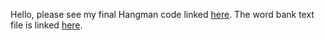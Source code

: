 Hello, please see my final Hangman code linked [here](https://github.com/hksong2/hksong2.github.io/blob/019941466ac4897af80119503bde3813c251cfc3/_posts/CS_Final_Project_Hangman.ipynb).
The word bank text file is linked [here](https://github.com/hksong2/hksong2.github.io/blob/019941466ac4897af80119503bde3813c251cfc3/_posts/word_bank.txt).

